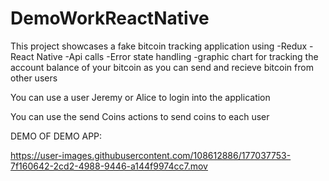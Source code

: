 # DemoWorkReactNative
This project showcases a fake bitcoin tracking application using
-Redux
-React Native
-Api calls
-Error state handling
-graphic chart for tracking the account balance of your bitcoin as you can send and recieve bitcoin from other users

You can use a user Jeremy or Alice to login into the application

You can use the send Coins actions to send coins to each user



DEMO OF DEMO APP:

https://user-images.githubusercontent.com/108612886/177037753-7f160642-2cd2-4988-9446-a144f9974cc7.mov

